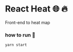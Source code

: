 # React Heat :globe_with_meridians: :fire:

Front-end to heat map

### how to run :runner:

```shell
yarn start
```